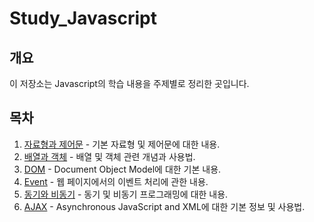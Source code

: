 # Study_Javascript

## 개요

이 저장소는 Javascript의 학습 내용을 주제별로 정리한 곳입니다.

## 목차

1. [자료형과 제어문](./(1)%20자료형과%20제어문.md) - 기본 자료형 및 제어문에 대한 내용.
2. [배열과 객체](./(2)%20배열과%20객체.md) - 배열 및 객체 관련 개념과 사용법.
3. [DOM](./(3)%20DOM.md) - Document Object Model에 대한 기본 내용.
4. [Event](./(4)%20Event.md) - 웹 페이지에서의 이벤트 처리에 관한 내용.
5. [동기와 비동기](./(5)%20동기와%20비동기.md) - 동기 및 비동기 프로그래밍에 대한 내용.
6. [AJAX](./(6)%20AJAX.md) - Asynchronous JavaScript and XML에 대한 기본 정보 및 사용법.
